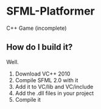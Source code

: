 SFML-Platformer
===============

C++ Game (incomplete)

How do I build it?
---------------------
Well.

1. Download VC++ 2010
2. Compile SFML 2.0 with it
3. Add it to VC/lib and VC/include 
4. Add the .dll files in your project
5. Compile it 
